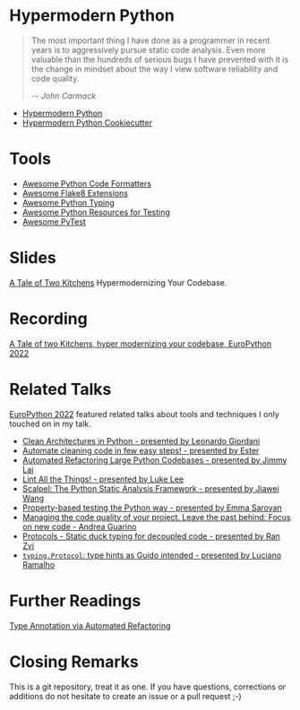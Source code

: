 # Hypermodern Python

> The most important thing I have done as a programmer in recent years is to aggressively pursue static code analysis.  Even more valuable than the hundreds of serious bugs I have prevented with it is the change in mindset about the way I view software reliability and code quality.
>
> -- <cite>John Carmack</cite>


- [Hypermodern Python](https://cjolowicz.github.io/posts/hypermodern-python-01-setup/)
- [Hypermodern Python Cookiecutter](https://github.com/cjolowicz/cookiecutter-hypermodern-python)

# Tools

- [Awesome Python Code Formatters](https://github.com/life4/awesome-python-code-formatters)
- [Awesome Flake8 Extensions](https://github.com/DmytroLitvinov/awesome-flake8-extensions)
- [Awesome Python Typing](https://github.com/typeddjango/awesome-python-typing)
- [Awesome Python Resources for Testing](https://github.com/cleder/awesome-python-testing)
- [Awesome PyTest](https://github.com/augustogoulart/awesome-pytest)

# Slides

[A Tale of Two Kitchens](https://github.com/cleder/ep2022/blob/main/slides.pdf) Hypermodernizing Your Codebase.

# Recording

[A Tale of two Kitchens, hyper modernizing your codebase, EuroPython 2022](https://youtu.be/uwmQgCrCh2s)

# Related Talks

[EuroPython 2022](https://ep2022.europython.eu/) featured related talks about tools and techniques I only touched on in my talk.

- [Clean Architectures in Python - presented by Leonardo Giordani](https://youtu.be/C7MRkqP5NRI)
- [Automate cleaning code in few easy steps! - presented by Ester](https://youtu.be/7_FyRR3yN-k)
- [Automated Refactoring Large Python Codebases - presented by Jimmy Lai](https://youtu.be/ouDnaZxZKkc)
- [Lint All the Things! - presented by Luke Lee](https://youtu.be/9psDYv4kVvE)
- [Scalpel: The Python Static Analysis Framework - presented by Jiawei Wang](https://youtu.be/KNR1ppKTu2Q)
- [Property-based testing the Python way - presented by Emma Saroyan](https://youtu.be/EQjZgwufkYU)
- [Managing the code quality of your project. Leave the past behind: Focus on new code - Andrea Guarino](https://youtu.be/KK2GZFZ9_uA)
- [Protocols - Static duck typing for decoupled code - presented by Ran Zvi](https://youtu.be/adxG_7bBy1w)
- [`typing.Protocol`: type hints as Guido intended - presented by Luciano Ramalho](https://youtu.be/0_IQoxBFepw)


# Further Readings

[Type Annotation via Automated Refactoring](https://medium.com/building-carta/type-annotation-via-automated-refactoring-fd8edfe123d4)

# Closing Remarks

This is a git repository, treat it as one.
If you have questions, corrections or additions do not hesitate to create an issue or a pull request ;-)

